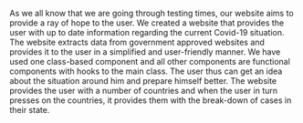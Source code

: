 As we all know that we are going through testing times, our website aims to provide a ray of hope to the user. 
We created a website that provides the user with up to date information regarding the current Covid-19 situation. 
The website extracts data from government approved websites and provides it to the user in a simplified and user-friendly manner. 
We have used one class-based component and all other components are functional components with hooks to the main class. 
The user thus can get an idea about the situation around him and prepare himself better. 
The website provides the user with a number of countries and when the user in turn presses on the countries, it provides them with the break-down of cases in their state.
